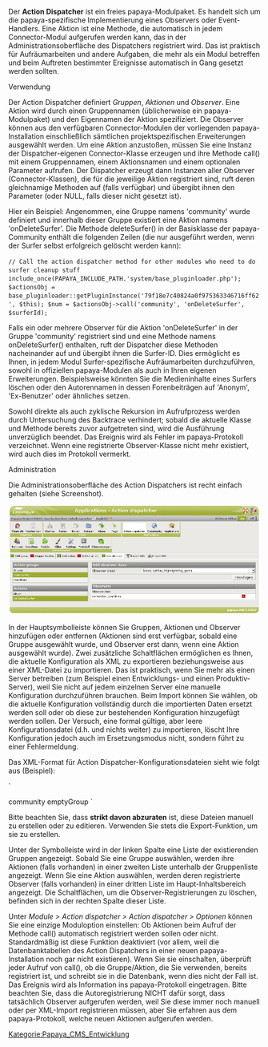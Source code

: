 
Der **Action Dispatcher** ist ein freies papaya-Modulpaket. Es handelt sich um die papaya-spezifische Implementierung eines Observers oder Event-Handlers. Eine Aktion ist eine Methode, die automatisch in jedem Connector-Modul aufgerufen werden kann, das in der Administrationsoberfläche des Dispatchers registriert wird. Das ist praktisch für Aufräumarbeiten und andere Aufgaben, die mehr als ein Modul betreffen und beim Auftreten bestimmter Ereignisse automatisch in Gang gesetzt werden sollten.

Verwendung

Der Action Dispatcher definiert *Gruppen*, *Aktionen* und *Observer*. Eine Aktion wird durch einen Gruppennamen (üblicherweise ein papaya-Modulpaket) und den Eigennamen der Aktion spezifiziert. Die Observer können aus den verfügbaren Connector-Modulen der vorliegenden papaya-Installation einschließlich sämtlichen projektspezifischen Erweiterungen ausgewählt werden. Um eine Aktion anzustoßen, müssen Sie eine Instanz der Dispatcher-eigenen Connector-Klasse erzeugen und ihre Methode call() mit einem Gruppennamen, einem Aktionsnamen und einem optionalen Parameter aufrufen. Der Dispatcher erzeugt dann Instanzen aller Observer (Connector-Klassen), die für die jeweilige Aktion registriert sind, ruft deren gleichnamige Methoden auf (falls verfügbar) und übergibt ihnen den Parameter (oder NULL, falls dieser nicht gesetzt ist).

Hier ein Beispiel: Angenommen, eine Gruppe namens 'community' wurde definiert und innerhalb dieser Gruppe existiert eine Aktion namens 'onDeleteSurfer'. Die Methode deleteSurfer() in der Basisklasse der papaya-Community enthält die folgenden Zeilen (die nur ausgeführt werden, wenn der Surfer selbst erfolgreich gelöscht werden kann):

`
 // Call the action dispatcher method for other modules who need to do surfer cleanup stuff
 include_once(PAPAYA_INCLUDE_PATH.'system/base_pluginloader.php');
 $actionsObj = base_pluginloader::getPluginInstance('79f18e7c40824a0f975363346716ff62', $this);
 $num = $actionsObj->call('community', 'onDeleteSurfer', $surferId);
`

Falls ein oder mehrere Observer für die Aktion 'onDeleteSurfer' in der Gruppe 'community' registriert sind und eine Methode namens onDeleteSurfer() enthalten, ruft der Dispatcher diese Methoden nacheinander auf und übergibt ihnen die Surfer-ID. Dies ermöglicht es Ihnen, in jedem Modul Surfer-spezifische Aufräumarbeiten durchzuführen, sowohl in offiziellen papaya-Modulen als auch in Ihren eigenen Erweiterungen. Beispielsweise könnten Sie die Medieninhalte eines Surfers löschen oder den Autorennamen in dessen Forenbeiträgen auf 'Anonym', 'Ex-Benutzer' oder ähnliches setzen.

Sowohl direkte als auch zyklische Rekursion im Aufrufprozess werden durch Untersuchung des Backtrace verhindert; sobald die aktuelle Klasse und Methode bereits zuvor aufgetreten sind, wird die Ausführung unverzüglich beendet. Das Ereignis wird als Fehler im papaya-Protokoll verzeichnet. Wenn eine registrierte Observer-Klasse nicht mehr existiert, wird auch dies im Protokoll vermerkt.

Administration

Die Administrationsoberfläche des Action Dispatchers ist recht einfach gehalten (siehe Screenshot).

![File:Dispatcher.png](images/Dispatcher.png)

In der Hauptsymbolleiste können Sie Gruppen, Aktionen und Observer hinzufügen oder entfernen (Aktionen sind erst verfügbar, sobald eine Gruppe ausgewählt wurde, und Observer erst dann, wenn eine Aktion ausgewählt wurde). Zwei zusätzliche Schaltflächen ermöglichen es Ihnen, die aktuelle Konfiguration als XML zu exportieren beziehungsweise aus einer XML-Datei zu importieren. Das ist praktisch, wenn Sie mehr als einen Server betreiben (zum Beispiel einen Entwicklungs- und einen Produktiv-Server), weil Sie nicht auf jedem einzelnen Server eine manuelle Konfiguration durchzuführen brauchen. Beim Import können Sie wählen, ob die aktuelle Konfiguration vollständig durch die importierten Daten ersetzt werden soll oder ob diese zur bestehenden Konfiguration hinzugefügt werden sollen. Der Versuch, eine formal gültige, aber leere Konfigurationsdatei (d.h. <action-observers/> und nichts weiter) zu importieren, löscht Ihre Konfiguration jedoch auch im Ersetzungsmodus nicht, sondern führt zu einer Fehlermeldung.

Das XML-Format für Action Dispatcher-Konfigurationsdateien sieht wie folgt aus (Beispiel):

`
 <?xml version="1.0" encoding="UTF-8" standalone="yes" ?>
 <action-observers>
   <action-group>
     <name>community</name>
     <action name="onBlockSurfer">
       <observer guid="99db2c2898403880e1ddeeebf7ee726c"/>
     </action>
     <action name="onDeleteSurfer">
     </action>
     <action name="onValidateSurfer">
     </action>
   </action-group>
   <action-group>
     <name>emptyGroup</name>
   </action-group>
 </action-observers>
`

Bitte beachten Sie, dass **strikt davon abzuraten** ist, diese Dateien manuell zu erstellen oder zu editieren. Verwenden Sie stets die Export-Funktion, um sie zu erstellen.

Unter der Symbolleiste wird in der linken Spalte eine Liste der existierenden Gruppen angezeigt. Sobald Sie eine Gruppe auswählen, werden ihre Aktionen (falls vorhanden) in einer zweiten Liste unterhalb der Gruppenliste angezeigt. Wenn Sie eine Aktion auswählen, werden deren registrierte Observer (falls vorhanden) in einer dritten Liste im Haupt-Inhaltsbereich angezeigt. Die Schaltflächen, um die Observer-Registrierungen zu löschen, befinden sich in der rechten Spalte dieser Liste.

Unter *Module \> Action dispatcher \> Action dispatcher \> Optionen* können Sie eine einzige Moduloption einstellen: Ob Aktionen beim Aufruf der Methode call() automatisch registriert werden sollen oder nicht. Standardmäßig ist diese Funktion deaktiviert (vor allem, weil die Datenbanktabellen des Action Dispatchers in einer neuen papaya-Installation noch gar nicht existieren). Wenn Sie sie einschalten, überprüft jeder Aufruf von call(), ob die Gruppe/Aktion, die Sie verwenden, bereits registriert ist, und schreibt sie in die Datenbank, wenn dies nicht der Fall ist. Das Ereignis wird als Information ins papaya-Protokoll eingetragen. Bitte beachten Sie, dass die Autoregistrierung NICHT dafür sorgt, dass tatsächlich Observer aufgerufen werden, weil Sie diese immer noch manuell oder per XML-Import registrieren müssen, aber Sie erfahren aus dem papaya-Protokoll, welche neuen Aktionen aufgerufen werden.

[Kategorie:Papaya_CMS_Entwicklung](export_de/Kategorie:Papaya_CMS_Entwicklung.md)

